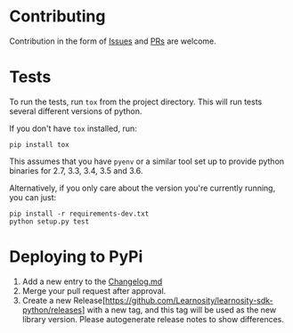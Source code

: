 # Contributing

Contribution in the form of [Issues] and [PRs] are welcome.

# Tests

To run the tests, run `tox` from the project directory. This will run tests several different versions of python.

If you don't have `tox` installed, run:

    pip install tox

This assumes that you have `pyenv` or a similar tool set up to provide python binaries for 2.7, 3.3, 3.4, 3.5 and 3.6.

Alternatively, if you only care about the version you're currently running, you can just:

    pip install -r requirements-dev.txt
    python setup.py test

# Deploying to PyPi

1. Add a new entry to the [Changelog.md](./ChangeLog.md)
1. Merge your pull request after approval.
2. Create a new Release[https://github.com/Learnosity/learnosity-sdk-python/releases] with a new tag, and this tag will
be used as the new library version. Please autogenerate release notes to show differences.

[Issues]: https://github.com/Learnosity/learnosity-sdk-python/issues/new
[PRs]: https://github.com/Learnosity/learnosity-sdk-python/compare